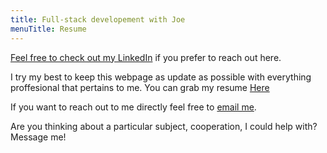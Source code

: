 ```yaml
---
title: Full-stack developement with Joe
menuTitle: Resume
---
```


[Feel free to check out my LinkedIn](https://www.linkedin.com/in/joseph-barkate/) if you prefer to reach out here.

I try my best to keep this webpage as update as possible with everything proffesional that pertains to me.  You can grab my resume [Here](./Barkate_Joseph_Resume.pdf)

If you want to reach out to me directly feel free to [email me](mailto:JosephBarkate@gmail.com).

Are you thinking about a particular subject, cooperation, I could help with? Message me!
